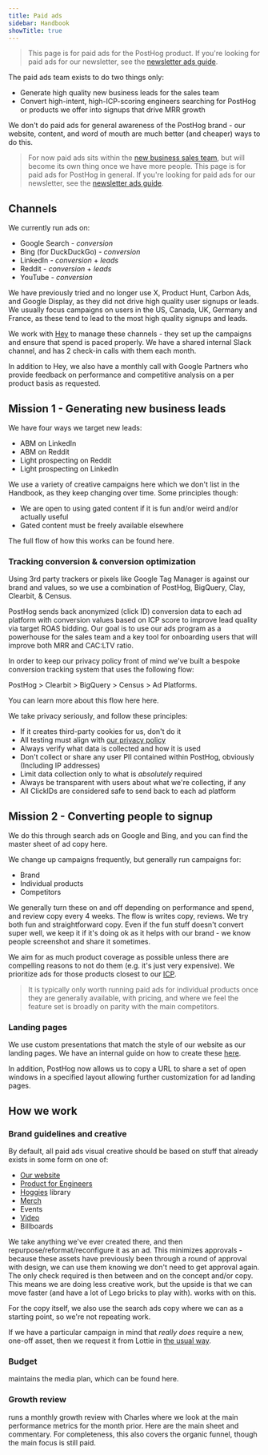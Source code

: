 ```yaml
---
title: Paid ads
sidebar: Handbook
showTitle: true
---
```


> This page is for paid ads for the PostHog product. If you're looking for paid ads for our newsletter, see the [newsletter ads guide](handbook/content/newsletter-ads).

The paid ads team exists to do two things only:

- Generate high quality new business leads for the sales team
- Convert high-intent, high-ICP-scoring engineers searching for PostHog or products we offer into signups that drive MRR growth

We don't do paid ads for general awareness of the PostHog brand - our website, content, and word of mouth are much better (and cheaper) ways to do this. 

> For now paid ads sits within the [new business sales team](/teams/sales-cs), but will become its own thing once we have more people. This page is for paid ads for PostHog in general. If you're looking for paid ads for our newsletter, see the [newsletter ads guide](handbook/content/newsletter-ads).

## Channels

We currently run ads on:
- Google Search - _conversion_
- Bing (for DuckDuckGo) - _conversion_
- LinkedIn - _conversion_ + _leads_
- Reddit - _conversion_ + _leads_
- YouTube - _conversion_

We have previously tried and no longer use X, Product Hunt, Carbon Ads, and Google Display, as they did not drive high quality user signups or leads. We usually focus campaigns on users in the US, Canada, UK, Germany and France, as these tend to lead to the most high quality signups and leads.

We work with [Hey](https://www.heydigital.co/) to manage these channels - they set up the campaigns and ensure that spend is paced properly. We have a shared internal Slack channel, and <TeamMember name="Brian Young" /> has 2 check-in calls with them each month.

In addition to Hey, we also have a monthly call with Google Partners who provide feedback on performance and competitive analysis on a per product basis as requested.

## Mission 1 - Generating new business leads

We have four ways we target new leads:
- ABM on LinkedIn
- ABM on Reddit
- Light prospecting on Reddit
- Light prospecting on LinkedIn

We use a variety of creative campaigns here which we don't list in the Handbook, as they keep changing over time. Some principles though:
- We are open to using gated content if it is fun and/or weird and/or actually useful
- Gated content must be freely available elsewhere

The full flow of how this works can be found <PrivateLink url="https://www.figma.com/board/HKy51yIfjNlDFHhyrOHHzo/PostHog-Ads-Funnel?node-id=4-804&t=uN5chTzlw2pFXbpo-4">here</PrivateLink>. 

### Tracking conversion & conversion optimization

Using 3rd party trackers or pixels like Google Tag Manager is against our brand and values, so we use a combination of PostHog, BigQuery, Clay, Clearbit, & Census.

PostHog sends back anonymized (click ID) conversion data to each ad platform with conversion values based on ICP score to improve lead quality via target ROAS bidding. Our goal is to use our ads program as a powerhouse for the sales team and a key tool for onboarding users that will improve both MRR and CAC:LTV ratio.

In order to keep our privacy policy front of mind we've built a bespoke conversion tracking system that uses the following flow:

PostHog > Clearbit > BigQuery > Census > Ad Platforms. 

You can learn more about this flow here <PrivateLink url="https://www.figma.com/board/HKy51yIfjNlDFHhyrOHHzo/PostHog-Ads-Funnel?node-id=10-1574&t=uN5chTzlw2pFXbpo-4">here</PrivateLink>. 

We take privacy seriously, and follow these principles:

* If it creates third-party cookies for us, don't do it
* All testing must align with [our privacy policy](/privacy)
* Always verify what data is collected and how it is used
* Don't collect or share any user PII contained within PostHog, obviously (Including IP addresses)
* Limit data collection only to what is _absolutely_ required
* Always be transparent with users about what we're collecting, if any
* All ClickIDs are considered safe to send back to each ad platform

## Mission 2 - Converting people to signup

We do this through search ads on Google and Bing, and you can find the master sheet of ad copy <PrivateLink url="https://docs.google.com/spreadsheets/d/1uO8dxflZfHbBLN1OlHdNZrl7WuiklhYO3DQ0U4naGxM">here</PrivateLink>.

We change up campaigns frequently, but generally run campaigns for:

- Brand
- Individual products
- Competitors

We generally turn these on and off depending on performance and spend, and review copy every 4 weeks. The flow is <TeamMember name="Brian Young" /> writes copy, <TeamMember name="Charles Cook" /> reviews. We try both fun and straightforward copy. Even if the fun stuff doesn't convert super well, we keep it if it's doing ok as it helps with our brand - we know people screenshot and share it sometimes. 

We aim for as much product coverage as possible unless there are compelling reasons to not do them (e.g. it's just very expensive). We prioritize ads for those products closest to our [ICP](/handbook/who-we-are-building-for). 

> It is typically only worth running paid ads for individual products once they are generally available, with pricing, and where we feel the feature set is broadly on parity with the main competitors. 

### Landing pages

We use custom presentations that match the style of our website as our landing pages. We have an internal guide on how to create these [here](https://github.com/PostHog/posthog.com/blob/915fe9ad366dcec8516bc0285af8a63d0e9c4b48/contents/handbook/engineering/posthog-com/presentations.mdx).

In addition, PostHog now allows us to copy a URL to share a set of open windows in a specified layout allowing further customization for ad landing pages.

## How we work

### Brand guidelines and creative

By default, all paid ads visual creative should be based on stuff that already exists in some form on one of:

- [Our website](https://posthog.com)
- [Product for Engineers](https://newsletter.posthog.com/)
- [Hoggies](https://www.figma.com/design/I0VKEEjbkKUDSVzFus2Lpu/Hoggies?node-id=0-1) library
- [Merch](https://posthog.com/merch)
- Events
- [Video](https://www.youtube.com/@PostHog)
- Billboards

We take anything we've ever created there, and then repurpose/reformat/reconfigure it as an ad. This minimizes approvals - because these assets have previously been through a round of approval with design, we can use them knowing we don't need to get approval again. The only check required is then between <TeamMember name="Charles Cook" /> and <TeamMember name="Brian Young" /> on the concept and/or copy. This means we are doing less creative work, but the upside is that we can move faster (and have a lot of Lego bricks to play with). <TeamMember name="Brian Young" /> works with <TeamMember name="Daniel Hawkins" /> on this.

For the copy itself, we also use the search ads copy where we can as a starting point, so we're not repeating work. 

If we have a particular campaign in mind that _really does_ require a new, one-off asset, then we request it from Lottie in [the usual way](/handbook/brand/art-requests).

### Budget

<TeamMember name="Brian Young" /> maintains the media plan, which can be found <PrivateLink url="https://docs.google.com/spreadsheets/d/1ArZG48QUZ81y1RMCJ0PrA50DnAqoIyvo2cWmc4l-cYU">here</PrivateLink>.

### Growth review

<TeamMember name="Brian Young" /> runs a monthly growth review with Charles where we look at the main performance metrics for the month prior. Here are the <PrivateLink url="https://docs.google.com/spreadsheets/d/1JxE2t0C6P9s_5Ee_TTsbNrayNAgwx1kjA9jgqdp3dDw">main sheet</PrivateLink> and <PrivateLink url="https://docs.google.com/document/d/1H20mB0gWrISKZMOBlJ12avlyNC5yGRD3e97BVuABtys">commentary</PrivateLink>. For completeness, this also covers the organic funnel, though the main focus is still paid. 
